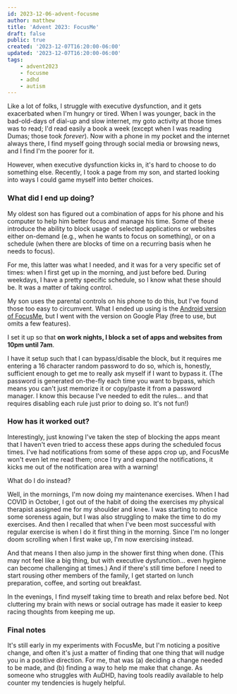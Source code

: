 ```yaml
---
id: 2023-12-06-advent-focusme
author: matthew
title: 'Advent 2023: FocusMe'
draft: false
public: true
created: '2023-12-07T16:20:00-06:00'
updated: '2023-12-07T16:20:00-06:00'
tags:
    - advent2023
    - focusme
    - adhd
    - autism
---
```

Like a lot of folks, I struggle with executive dysfunction, and it gets exacerbated when I'm hungry or tired.
When I was younger, back in the bad-old-days of dial-up and slow internet, my goto activity at those times was to read; I'd read easily a book a week (except when I was reading Dumas; those took _forever_).
Now with a phone in my pocket and the internet always there, I find myself going through social media or browsing news, and I find I'm the poorer for it.

However, when executive dysfunction kicks in, it's hard to choose to do something else.
Recently, I took a page from my son, and started looking into ways I could game myself into better choices.

<!--- EXTENDED -->

### What did I end up doing?

My oldest son has figured out a combination of apps for his phone and his computer to help him better focus and manage his time.
Some of these introduce the ability to block usage of selected applications or websites either on-demand (e.g., when he wants to focus on something), or on a schedule (when there are blocks of time on a recurring basis when he needs to focus).

For me, this latter was what I needed, and it was for a very specific set of times: when I first get up in the morning, and just before bed.
During weekdays, I have a pretty specific schedule, so I know what these should be.
It was a matter of taking control.

My son uses the parental controls on his phone to do this, but I've found those too easy to circumvent.
What I ended up using is the [Android version of FocusMe](https://docs.focusme.com/how-to-guides/how-to-install-focusme-android/), but I went with the version on Google Play (free to use, but omits a few features).

I set it up so that **on work nights, I block a set of apps and websites from 10pm until 7am**.

I have it setup such that I can bypass/disable the block, but it requires me entering a 16 character random password to do so, which is, honestly, sufficient enough to get me to really ask myself if I want to bypass it.
(The password is generated on-the-fly each time you want to bypass, which means you can't just memorize it or copy/paste it from a password manager.
I know this because I've needed to edit the rules... and that requires disabling each rule just prior to doing so.
It's not fun!)

### How has it worked out?

Interestingly, just knowing I've taken the step of blocking the apps meant that I haven't even tried to access these apps during the scheduled focus times.
I've had notifications from some of these apps crop up, and FocusMe won't even let me read them; once I try and expand the notifications, it kicks me out of the notification area with a warning!

What do I do instead?

Well, in the mornings, I'm now doing my maintenance exercises.
When I had COVID in October, I got out of the habit of doing the exercises my physical therapist assigned me for my shoulder and knee.
I was starting to notice some soreness again, but I was also struggling to make the time to do my exercises.
And then I recalled that when I've been most successful with regular exercise is when I do it first thing in the morning.
Since I'm no longer doom scrolling when I first wake up, I'm now exercising instead.

And that means I then also jump in the shower first thing when done.
(This may not feel like a big thing, but with executive dysfunction... even hygiene can become challenging at times.)
And if there's still time before I need to start rousing other members of the family, I get started on lunch preparation, coffee, and sorting out breakfast.

In the evenings, I find myself taking time to breath and relax before bed.
Not cluttering my brain with news or social outrage has made it easier to keep racing thoughts from keeping me up.

### Final notes

It's still early in my experiments with FocusMe, but I'm noticing a positive change, and often it's just a matter of finding that one thing that will nudge you in a positive direction.
For me, that was (a) deciding a change needed to be made, and (b) finding a way to help me make that change.
As someone who struggles with AuDHD, having tools readily available to help counter my tendencies is hugely helpful.
